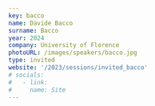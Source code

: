 ```yaml
---
key: bacco
name: Davide Bacco
surname: Bacco
year: 2024
company: University of Florence
photoURL: /images/speakers/bacco.jpg
type: invited
website: '/2023/sessions/invited_bacco'
# socials:
#   - link:  
#     name: Site
---
```

